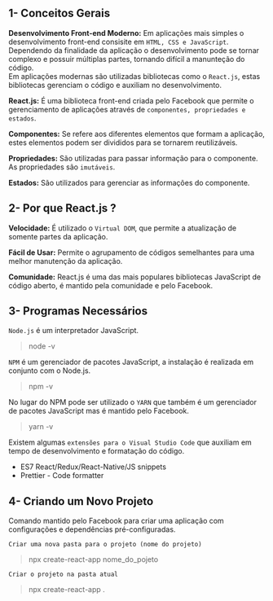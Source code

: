 ## 1- Conceitos Gerais

**Desenvolvimento Front-end Moderno:** Em aplicações mais simples o desenvolvimento
front-end consisite em `HTML, CSS e JavaScript`. Dependendo da finalidade da aplicação
o desenvolvimento pode se tornar complexo e possuir múltiplas partes, tornando
difícil a manunteção do código.<br>
Em aplicações modernas são utilizadas bibliotecas como o `React.js`, estas bibliotecas
gerenciam o código e auxiliam no desenvolvimento.<br>

**React.js:** É uma biblioteca front-end criada pelo Facebook que permite o gerenciamento
de aplicações através de `componentes, propriedades e estados`.<br>

**Componentes:** Se refere aos diferentes elementos que formam a aplicação, estes
elementos podem ser divididos para se tornarem reutilizáveis.<br>

**Propriedades:** São utilizadas para passar informação para o componente. As propriedades
são `imutáveis`.<br>

**Estados:** São utilizados para gerenciar as informações do componente.

## 2- Por que React.js ?

**Velocidade:** É utilizado o `Virtual DOM`, que permite a atualização de somente
partes da aplicação.<br>

**Fácil de Usar:** Permite o agrupamento de códigos semelhantes para uma melhor
manutenção da aplicação.<br>

**Comunidade:** React.js é uma das mais populares bibliotecas JavaScript de código aberto,
é mantido pela comunidade e pelo Facebook.

## 3- Programas Necessários

`Node.js` é um interpretador JavaScript.

> node -v

`NPM` é um gerenciador de pacotes JavaScript, a instalação é realizada em
conjunto com o Node.js.

> npm -v

No lugar do NPM pode ser utilizado o `YARN` que também é um gerenciador de
pacotes JavaScript mas é mantido pelo Facebook.

> yarn -v

Existem algumas `extensões para o Visual Studio Code` que auxiliam em tempo de
desenvolvimento e formatação do código.<br>

- ES7 React/Redux/React-Native/JS snippets<br>
- Prettier - Code formatter

## 4- Criando um Novo Projeto

Comando mantido pelo Facebook para criar uma aplicação com configurações e dependências
pré-configuradas.

`Criar uma nova pasta para o projeto (nome do projeto)`

> npx create-react-app nome_do_pojeto

`Criar o projeto na pasta atual`

> npx create-react-app .
